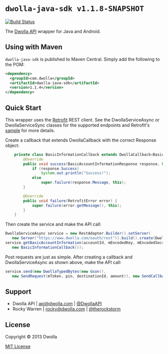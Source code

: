 # `dwolla-java-sdk v1.1.8-SNAPSHOT`

[![Build Status](https://travis-ci.org/therockstorm/dwolla-java-sdk.png?branch=master)](https://travis-ci.org/therockstorm/dwolla-java-sdk)

The [Dwolla API](http://developers.dwolla.com/dev) wrapper for Java and Android.

## Using with Maven

`dwolla-java-sdk` is published to Maven Central. Simply add the following to the POM:

```xml
<dependency>
  <groupId>com.dwolla</groupId>
  <artifactId>dwolla-java-sdk</artifactId>
  <version>1.1.4</version>
</dependency>
```

## Quick Start

This wrapper uses the [Retrofit](https://github.com/square/retrofit) REST client. See the DwollaServiceAsync or DwollaServiceSync classes for the supported endpoints and Retrofit's [sample](https://github.com/square/retrofit/blob/master/samples/twitter-client/src/main/java/com/squareup/retrofit/sample/twitter/Client.java) for more details.

Create a callback that extends DwollaCallback with the correct Response object:
```java
    private class BasicInformationCallback extends DwollaCallback<BasicAccountInformationResponse> {
        @Override
        public void success(BasicAccountInformationResponse response, Response r) {
            if (response.Success)
                System.out.println("Success!");
            else
                super.failure(response.Message, this);
        }

        @Override
        public void failure(RetrofitError error) {
            super.failure(error.getMessage(), this);
        }
    }
```
Then create the service and make the API call:
```java
DwollaServiceAsync service = new RestAdapter.Builder().setServer(
   new Server("https://www.dwolla.com/oauth/rest")).build().create(DwollaServiceAsync.class);
service.getBasicAccountInformation(accountId, mEncodedKey, mEncodedSecret,
   new BasicInformationCallback());
```
Post requests are just as simple. After creating a callback and DwollaServiceAsync as shown above, make the API call:
```java
service.send(new DwollaTypedBytes(new Gson(),
   new SendRequest(mToken, pin, destinationId, amount)), new SendCallback());
```

## Support

- Dwolla API | api@dwolla.com | [@DwollaAPI](https://twitter.com/DwollaAPI)
- Rocky Warren | rocky@dwolla.com | [@therockstorm](https://twitter.com/therockstorm)

## License

Copyright © 2013 Dwolla

[MIT License](http://www.opensource.org/licenses/mit-license.php)
